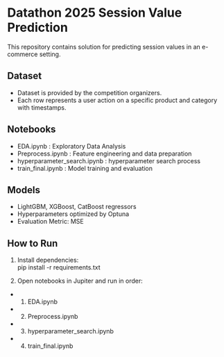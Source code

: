 # Datathon 2025 Session Value Prediction 

This repository contains solution for predicting session values in an e-commerce setting. 

## Dataset 

- Dataset is provided by the competition organizers.
- Each row represents a user action on a specific product and category with timestamps.

## Notebooks 
- EDA.ipynb : Exploratory Data Analysis
- Preprocess.ipynb : Feature engineering and data preparation
- hyperparameter_search.ipynb : hyperparameter search process
- train_final.ipynb : Model training and evaluation

## Models 
- LightGBM, XGBoost, CatBoost regressors
- Hyperparameters optimized by Optuna
- Evaluation Metric: MSE

## How to Run 
1. Install dependencies:  
pip install -r requirements.txt

2. Open notebooks in Jupiter and run in order:
- 1. EDA.ipynb
- 2. Preprocess.ipynb
- 3. hyperparameter_search.ipynb
- 4. train_final.ipynb 
